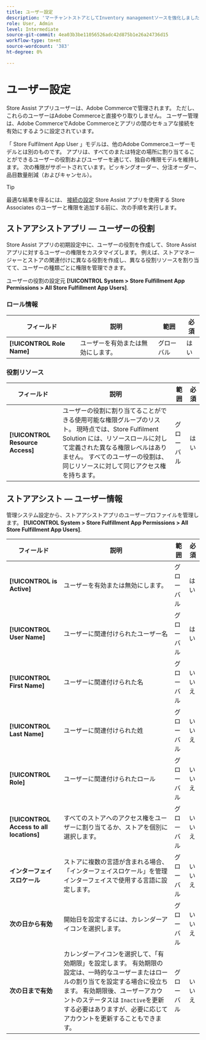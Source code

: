 ```yaml
---
title: ユーザー設定
description: 'マーチャントストアとしてInventory managementソースを強化しました。 '
role: User, Admin
level: Intermediate
source-git-commit: 4ea03b3be11056526adc42d875b1e26a24736d15
workflow-type: tm+mt
source-wordcount: '383'
ht-degree: 0%

---
```


# ユーザー設定

Store Assist アプリユーザーは、Adobe Commerceで管理されます。 ただし、これらのユーザーはAdobe Commerceと直接やり取りしません。 ユーザー管理は、Adobe CommerceでAdobe Commerceとアプリの間のセキュアな接続を有効にするように設定されています。

「 Store Fulfilment App User 」モデルは、他のAdobe Commerceユーザーモデルとは別のものです。 アプリは、すべてのまたは特定の場所に割り当てることができるユーザーの役割およびユーザーを通じて、独自の権限モデルを維持します。 次の権限がサポートされています。ピッキングオーダー、分注オーダー、品目数量削減（およびキャンセル）。

>[!TIP]
>
>最適な結果を得るには、 [接続の設定](connect-set-up-service.md) Store Assist アプリを使用する Store Associates のユーザーと権限を追加する前に、次の手順を実行します。

## ストアアシストアプリ — ユーザーの役割

Store Assist アプリの初期設定中に、ユーザーの役割を作成して、Store Assist アプリに対するユーザーの権限をカスタマイズします。 例えば、ストアマネージャーとストアの関連付けに異なる役割を作成し、異なる役割リソースを割り当てて、ユーザーの種類ごとに権限を管理できます。

ユーザーの役割の設定元 **[!UICONTROL System > Store Fulfillment App Permissions > All Store Fulfillment App Users]**.

### ロール情報

| **フィールド** | **説明** | **範囲** | **必須** |
|----------------------------|-------------------------|-----------|--------------|
| **[!UICONTROL Role Name]** | ユーザーを有効または無効にします。 | グローバル | はい |

### 役割リソース

| **フィールド** | **説明** | **範囲** | **必須** |
|----------------------------------|--------------------------------------------------------------------------------------------------------------------------------------------------------------------------------------------------------------------------------------------|-----------|--------------|
| **[!UICONTROL Resource Access]** | ユーザーの役割に割り当てることができる使用可能な権限グループのリスト。 現時点では、Store Fulfilment Solution には、リソースロールに対して定義された異なる権限レベルはありません。 すべてのユーザーの役割は、同じリソースに対して同じアクセス権を持ちます。 | グローバル | はい |

## ストアアシスト — ユーザー情報

管理システム設定から、ストアアシストアプリのユーザープロファイルを管理します。  **[!UICONTROL System > Store Fulfillment App Permissions > All Store Fulfillment App Users]**.


| **フィールド** | **説明** | **範囲** | **必須** |
|------------------------------------------|-------------------------------------------------------------------------------------------------------------------------------------------------------------------------------------------------------------------------------------------------------------------------|-----------|--------------|
| **[!UICONTROL is Active]** | ユーザーを有効または無効にします。 | グローバル | はい |
| **[!UICONTROL User Name]** | ユーザーに関連付けられたユーザー名 | グローバル | はい |
| **[!UICONTROL First Name]** | ユーザーに関連付けられた名 | グローバル | いいえ |
| **[!UICONTROL Last Name]** | ユーザーに関連付けられた姓 | グローバル | いいえ |
| **[!UICONTROL Role]** | ユーザーに関連付けられたロール | グローバル | いいえ |
| **[!UICONTROL Access to all locations]** | すべてのストアへのアクセス権をユーザーに割り当てるか、ストアを個別に選択します。 | グローバル | いいえ |
| **インターフェイスロケール** | ストアに複数の言語が含まれる場合、「インターフェイスロケール」を管理インターフェイスで使用する言語に設定します。 | グローバル | いいえ |
| **次の日から有効** | 開始日を設定するには、カレンダーアイコンを選択します。 | グローバル | いいえ |
| **次の日まで有効** | カレンダーアイコンを選択して、「有効期限」を設定します。 有効期限の設定は、一時的なユーザーまたはロールの割り当てを設定する場合に役立ちます。 有効期限後、ユーザーアカウントのステータスは `Inactive`を更新する必要はありますが、必要に応じてアカウントを更新することもできます。 | グローバル | いいえ |





